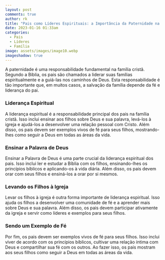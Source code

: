 ```yaml
---
layout: post
comments: true
author: rk
title: "Pais como Líderes Espirituais: a Importância da Paternidade na Família Cristã"
date: 2023-01-16 01:33am
categories:
  - Pais
  - Líderes
  - Família
image: assets/images/image10.webp
imageshadow: true
---
```

A paternidade é uma responsabilidade fundamental na família cristã. Segundo a Bíblia, os pais são chamados a liderar suas famílias espiritualmente e a guiá-las nos caminhos de Deus. Esta responsabilidade é tão importante que, em muitos casos, a salvação da família depende da fé e liderança do pai.

### Liderança Espiritual

A liderança espiritual é a responsabilidade principal dos pais na família cristã. Isso inclui ensinar aos filhos sobre Deus e sua palavra, levá-los à igreja e ajudá-los a desenvolver uma relação pessoal com Cristo. Além disso, os pais devem ser exemplos vivos de fé para seus filhos, mostrando-lhes como seguir a Deus em todas as áreas da vida.

### Ensinar a Palavra de Deus

Ensinar a Palavra de Deus é uma parte crucial da liderança espiritual dos pais. Isso inclui ler e estudar a Bíblia com os filhos, ensinando-lhes os princípios bíblicos e aplicando-os à vida diária. Além disso, os pais devem orar com seus filhos e ensiná-los a orar por si mesmos.

### Levando os Filhos à Igreja

Levar os filhos à igreja é outra forma importante de liderança espiritual. Isso ajuda os filhos a desenvolver uma comunidade de fé e a aprender mais sobre Deus e sua palavra. Além disso, os pais devem participar ativamente da igreja e servir como líderes e exemplos para seus filhos.

### Sendo um Exemplo de Fé

Por fim, os pais devem ser exemplos vivos de fé para seus filhos. Isso inclui viver de acordo com os princípios bíblicos, cultivar uma relação íntima com Deus e compartilhar sua fé com os outros. Ao fazer isso, os pais mostram aos seus filhos como seguir a Deus em todas as áreas da vida.
